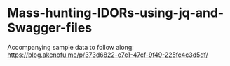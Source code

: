 # Mass-hunting-IDORs-using-jq-and-Swagger-files
Accompanying sample data to follow along: https://blog.akenofu.me/p/373d6822-e7e1-47cf-9f49-225fc4c3d5df/
